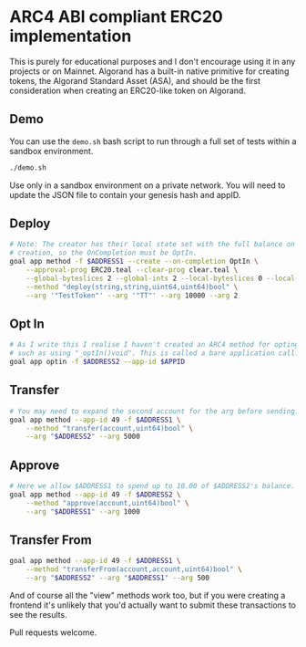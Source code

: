 # ARC4 ABI compliant ERC20 implementation

This is purely for educational purposes and I don't encourage using it in any
projects or on Mainnet.
Algorand has a built-in native primitive for creating tokens, the Algorand
Standard Asset (ASA), and should be the first consideration when creating an
ERC20-like token on Algorand.

## Demo

You can use the `demo.sh` bash script to run through a full set of tests within
a sandbox environment.

```sh
./demo.sh
```

Use only in a sandbox environment on a private network. You will need to update
the JSON file to contain your genesis hash and appID.

## Deploy

```sh
# Note: The creator has their local state set with the full balance on
# creation, so the OnCompletion must be OptIn.
goal app method -f $ADDRESS1 --create --on-completion OptIn \
	--approval-prog ERC20.teal --clear-prog clear.teal \
	--global-byteslices 2 --global-ints 2 --local-byteslices 0 --local-ints 16 \
	--method "deploy(string,string,uint64,uint64)bool" \
	--arg '"TestToken"' --arg '"TT"' --arg 10000 --arg 2
```

## Opt In

```sh
# As I write this I realise I haven't created an ARC4 method for opting in,
# such as using "_optIn()void". This is called a bare application call.
goal app optin -f $ADDRESS2 --app-id $APPID
```

## Transfer

```sh
# You may need to expand the second account for the arg before sending.
goal app method --app-id 49 -f $ADDRESS1 \
	--method "transfer(account,uint64)bool" \
	--arg "$ADDRESS2" --arg 5000
```

## Approve

```sh
# Here we allow $ADDRESS1 to spend up to 10.00 of $ADDRESS2's balance.
goal app method --app-id 49 -f $ADDRESS2 \
	--method "approve(account,uint64)bool" \
	--arg "$ADDRESS1" --arg 1000
```

## Transfer From

```sh
goal app method --app-id 49 -f $ADDRESS1 \
	--method "transferFrom(account,account,uint64)bool" \
	--arg "$ADDRESS2" --arg "$ADDRESS1" --arg 500
```

And of course all the "view" methods work too, but if you were creating a
frontend it's unlikely that you'd actually want to submit these transactions to
see the results.

Pull requests welcome.
